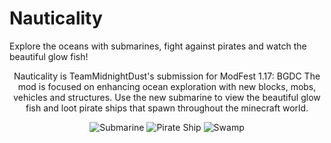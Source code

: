 # Nauticality
Explore the oceans with submarines, fight against pirates and watch the beautiful glow fish!
<div align="center">Nauticality is TeamMidnightDust's submission for ModFest 1.17: BGDC  
The mod is focused on enhancing ocean exploration with new blocks, mobs, vehicles and structures.  
Use the new submarine to view the beautiful glow fish and loot pirate ships that spawn throughout the minecraft world.  


![Submarine](https://media.discordapp.net/attachments/851900313409552394/860898179355508766/2021-07-03_11.45.40.png)
![Pirate Ship](https://media.discordapp.net/attachments/808287286022242314/860900982636019772/2021-06-20_19.07.25.png)
![Swamp](https://media.discordapp.net/attachments/808287286022242314/860901834469539840/2021-07-03_17.16.22.png)
</div>
